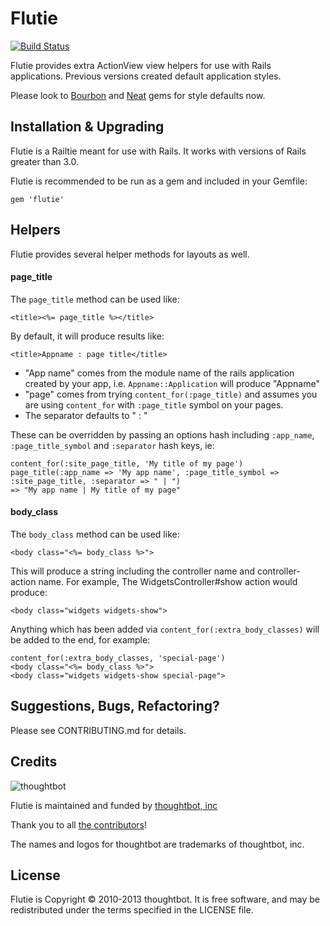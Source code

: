 Flutie
======

[![Build Status](https://travis-ci.org/thoughtbot/flutie.svg?branch=master)](https://travis-ci.org/thoughtbot/flutie)

Flutie provides extra ActionView view helpers for use with Rails applications.  Previous versions created default application styles.

Please look to [Bourbon](https://github.com/thoughtbot/bourbon) and [Neat](https://github.com/thoughtbot/neat) gems for style defaults now.

Installation & Upgrading
------------------------

Flutie is a Railtie meant for use with Rails. It works with versions of Rails greater than 3.0.

Flutie is recommended to be run as a gem and included in your Gemfile:

    gem 'flutie'

Helpers
-------

Flutie provides several helper methods for layouts as well.

#### page_title

The `page_title` method can be used like:

    <title><%= page_title %></title>

By default, it will produce results like:

    <title>Appname : page title</title>

* "App name" comes from the module name of the rails application created by your app, i.e. `Appname::Application` will produce "Appname"
* "page" comes from trying `content_for(:page_title)` and assumes you are using `content_for` with `:page_title` symbol on your pages.
* The separator defaults to " : "

These can be overridden by passing an options hash including `:app_name`, `:page_title_symbol` and `:separator` hash keys, ie:

    content_for(:site_page_title, 'My title of my page')
    page_title(:app_name => 'My app name', :page_title_symbol => :site_page_title, :separator => " | ")
    => "My app name | My title of my page"

#### body_class

The `body_class` method can be used like:

    <body class="<%= body_class %>">

This will produce a string including the controller name and controller-action name.  For example, The WidgetsController#show action would produce:

    <body class="widgets widgets-show">

Anything which has been added via `content_for(:extra_body_classes)` will be added to the end, for example:

    content_for(:extra_body_classes, 'special-page')
    <body class="<%= body_class %>">
    <body class="widgets widgets-show special-page">

Suggestions, Bugs, Refactoring?
-------------------------------

Please see CONTRIBUTING.md for details.

Credits
-------

![thoughtbot](http://thoughtbot.com/images/tm/logo.png)

Flutie is maintained and funded by [thoughtbot, inc](http://thoughtbot.com/community)

Thank you to all [the contributors](https://github.com/thoughtbot/flutie/contributors)!

The names and logos for thoughtbot are trademarks of thoughtbot, inc.

License
-------

Flutie is Copyright © 2010-2013 thoughtbot. It is free software, and may be redistributed under the terms specified in the LICENSE file.
